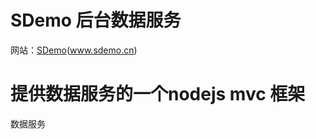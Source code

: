 # SDemo 后台数据服务
网站：<a href="http://www.sdemo.cn">SDemo</a>(<a href="http://www.sdemo.cn">www.sdemo.cn</a>)
# 提供数据服务的一个nodejs  mvc 框架
数据服务
